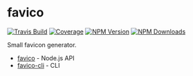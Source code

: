 # favico

[![Travis Build](https://img.shields.io/travis/coditorium/nodejs-favico.svg?style=flat-square)](https://travis-ci.org/coditorium/nodejs-favico)
[![Coverage](https://img.shields.io/coveralls/coditorium/nodejs-favico.svg?style=flat-square)](https://coveralls.io/github/coditorium/nodejs-favico)
[![NPM Version](https://img.shields.io/npm/v/favico.svg?style=flat-square)](http://npm.im/favico)
[![NPM Downloads](https://img.shields.io/npm/dm/favico.svg?style=flat-square)](http://npm-stat.com/charts.html?package=favico)

Small favicon generator.

- [favico](favico) - Node.js API
- [favico-cli](favico-cli) - CLI
